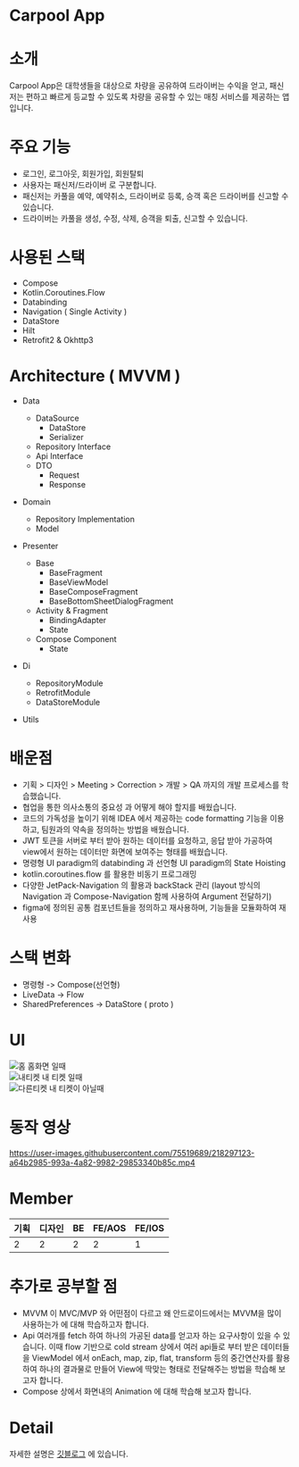 # Carpool App

# 소개

Carpool App은 대학생들을 대상으로 차량을 공유하여 드라이버는 수익을 얻고, 패신저는 편하고 빠르게 등교할 수 있도록 차량을 공유할 수 있는 매칭 서비스를 제공하는 앱 입니다.

# 주요 기능

- 로그인, 로그아웃, 회원가입, 회원탈퇴
- 사용자는 패신저/드라이버 로 구분합니다.
- 패신저는 카풀을 예약, 예약취소, 드라이버로 등록, 승객 혹은 드라이버를 신고할 수 있습니다.
- 드라이버는 카풀을 생성, 수정, 삭제, 승객을 퇴출, 신고할 수 있습니다.

# 사용된 스택

- Compose
- Kotlin.Coroutines.Flow
- Databinding
- Navigation ( Single Activity )
- DataStore
- Hilt
- Retrofit2 & Okhttp3

# Architecture ( MVVM )

 - Data
    - DataSource
 	  - DataStore
  	  - Serializer
    - Repository Interface
    - Api Interface
    - DTO
      - Request
      - Response

 - Domain
  	- Repository Implementation
  	- Model

 - Presenter
    - Base
      - BaseFragment
      - BaseViewModel
      - BaseComposeFragment
      - BaseBottomSheetDialogFragment
  	- Activity & Fragment
   		- BindingAdapter
   		- State
  	- Compose Component
   		- State
      
 - Di
    - RepositoryModule
    - RetrofitModule
    - DataStoreModule

 - Utils

# 배운점

- 기획 > 디자인 > Meeting > Correction > 개발 > QA 까지의 개발 프로세스를 학습했습니다.
- 협업을 통한 의사소통의 중요성 과 어떻게 해야 할지를 배웠습니다.
- 코드의 가독성을 높이기 위해 IDEA 에서 제공하는 code formatting 기능을 이용하고, 팀원과의 약속을 정의하는 방법을 배웠습니다.
- JWT 토큰을 서버로 부터 받아 원하는 데이터를 요청하고, 응답 받아 가공하여 view에서 원하는 데이터만 화면에 보여주는 형태를 배웠습니다.
- 명령형 UI paradigm의 databinding 과 선언형 UI paradigm의 State Hoisting
- kotlin.coroutines.flow 를 활용한 비동기 프로그래밍
- 다양한 JetPack-Navigation 의 활용과 backStack 관리 (layout 방식의 Navigation 과 Compose-Navigation 함께 사용하여 Argument 전달하기)
- figma에 정의된 공통 컴포넌트들을 정의하고 재사용하며, 기능들을 모듈화하여 재사용

# 스택 변화

 - 명령형 -> Compose(선언형)
 - LiveData -> Flow
 - SharedPreferences -> DataStore ( proto )

# UI

![홈](https://user-images.githubusercontent.com/75519689/226549014-be8afbe9-deff-407e-8379-04513355f4d4.jpg)
홈화면 일때
<br/>
![내티켓](https://user-images.githubusercontent.com/75519689/226549038-8a9b1af6-e17a-4dca-9114-c3cf01a78cf9.jpg)
내 티켓 일때
<br/>
![다른티켓](https://user-images.githubusercontent.com/75519689/226549025-0591ca30-21d8-44f5-87a2-7d01bea0db3a.jpg)
내 티켓이 아닐때

# 동작 영상

https://user-images.githubusercontent.com/75519689/218297123-a64b2985-993a-4a82-9982-29853340b85c.mp4

# Member

| 기획 | 디자인 | BE | FE/AOS | FE/IOS |
| ----- | ----- | ----- | ----- | ----- |
| 2 | 2 | 2 | 2 | 1 |

# 추가로 공부할 점

- MVVM 이 MVC/MVP 와 어떤점이 다르고 왜 안드로이드에서는 MVVM을 많이 사용하는가 에 대해 학습하고자 합니다.
- Api 여러개를 fetch 하여 하나의 가공된 data를 얻고자 하는 요구사항이 있을 수 있습니다. 이때 flow 기반으로 cold stream 상에서 여러 api들로 부터 받은 데이터들을 ViewModel 에서 onEach, map, zip, flat, transform 등의 중간연산자를 활용하여 하나의 결과물로 만들어 View에 딱맞는 형태로 전달해주는 방법을 학습해 보고자 합니다.
- Compose 상에서 화면내의 Animation 에 대해 학습해 보고자 합니다.

# Detail

자세한 설명은 [깃블로그](https://jowunnal.github.io/projects/carpool/ "link") 에 있습니다.
